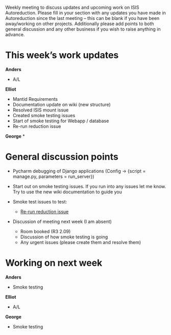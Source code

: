 Weekly meeting to discuss updates and upcoming work on ISIS Autoreduction.
Please fill in your section with any updates you have made in Autoreduction since the last meeting – this can be blank if you have been away/working on other projects. Additionally please add points to both general discussion and any other business if you wish to raise anything in advance.

This week’s work updates
========================

**Anders**
* A/L

**Elliot**
* Mantid Requirements
* Documentation update on wiki (new structure)
* Resolved ISIS mount issue
* Created smoke testing issues
* Start of smoke testing for Webapp / database
* Re-run reduction issue

**George**
* 


General discussion points
=========================

* Pycharm debugging of Django applications (Config -> {script = manage.py, parameters = run_server}) 

* Start out on smoke testing issues. If you run into any issues let me know. Try to use the new wiki documentation to guide you
* Smoke test issues to test:
  * [Re-run reduction issue](https://github.com/ISISScientificComputing/autoreduce/pull/176)


* Discussion of meeting next week (I am absent)
  * Room booked (R3 2.09)
  * Discussion of how smoke testing is going
  * Any urgent issues (please create them and resolve them)


Working on next week
====================

**Anders**
* Smoke testing

**Elliot**
* A/L

**George**
* Smoke testing
